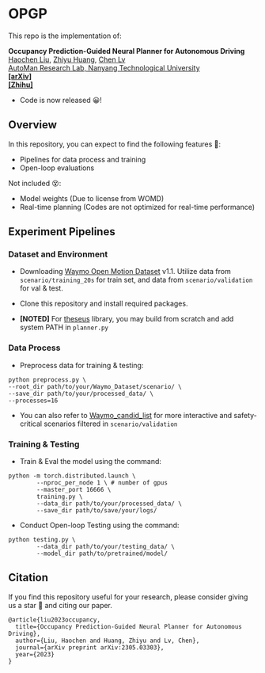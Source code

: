 # OPGP

This repo is the implementation of:

**Occupancy Prediction-Guided Neural Planner for Autonomous Driving**
<br> [Haochen Liu](https://scholar.google.com/citations?user=iizqKUsAAAAJ&hl=en), [Zhiyu Huang](https://mczhi.github.io/),  [Chen Lv](https://scholar.google.com/citations?user=UKVs2CEAAAAJ&hl=en) 
<br> [AutoMan Research Lab, Nanyang Technological University](https://lvchen.wixsite.com/automan)
<br> **[[arXiv]](https://arxiv.org/abs/2305.03303)**&nbsp; <br> **[[Zhihu]](https://zhuanlan.zhihu.com/p/630045890)**&nbsp;

- Code is now released 😀!

## Overview
In this repository, you can expect to find the following features 🤩:
* Pipelines for data process and training
* Open-loop evaluations
  
Not included 😵:
* Model weights (Due to license from WOMD)
* Real-time planning (Codes are not optimized for real-time performance)

## Experiment Pipelines

### Dataset and Environment


- Downloading [Waymo Open Motion Dataset](https://waymo.com/open/download/) v1.1. Utilize data from ```scenario/training_20s``` for train set, and data from ```scenario/validation``` for val & test.

- Clone this repository and install required packages.

- **[NOTED]** For [theseus](https://github.com/facebookresearch/theseus) library, you may build from scratch and add system PATH in ```planner.py```

### Data Process

- Preprocess data for training & testing: 

```
python preprocess.py \
--root_dir path/to/your/Waymo_Dataset/scenario/ \
--save_dir path/to/your/processed_data/ \
--processes=16
```

- You can also refer to [Waymo_candid_list](https://github.com/MCZhi/GameFormer/blob/main/open_loop_planning/waymo_candid_list.csv) for more interactive and safety-critical scenarios filtered in ```scenario/validation```

### Training & Testing

- Train & Eval the model using the command:

```
python -m torch.distributed.launch \
        --nproc_per_node 1 \ # number of gpus
        --master_port 16666 \
        training.py \
        --data_dir path/to/your/processed_data/ \
        --save_dir path/to/save/your/logs/
```

- Conduct Open-loop Testing using the command:

```
python testing.py \
        --data_dir path/to/your/testing_data/ \
        --model_dir path/to/pretrained/model/
```

## Citation
If you find this repository useful for your research, please consider giving us a star &#127775; and citing our paper.

```angular2html
@article{liu2023occupancy,
  title={Occupancy Prediction-Guided Neural Planner for Autonomous Driving},
  author={Liu, Haochen and Huang, Zhiyu and Lv, Chen},
  journal={arXiv preprint arXiv:2305.03303},
  year={2023}
}
